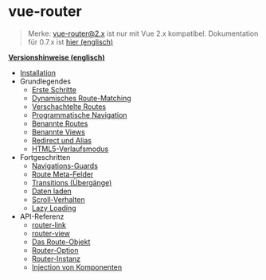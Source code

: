 # vue-router

<!--email_off-->
> Merke: vue-router@2.x ist nur mit Vue 2.x kompatibel. Dokumentation für 0.7.x ist [hier (englisch)](https://github.com/vuejs/vue-router/tree/1.0/docs/en)
<!--/email_off-->

**[Versionshinweise (englisch)](https://github.com/vuejs/vue-router/releases)**

- [Installation](installation.md)
- Grundlegendes
  - [Erste Schritte](essentials/getting-started.md)
  - [Dynamisches Route-Matching](essentials/dynamic-matching.md)
  - [Verschachtelte Routes](essentials/nested-routes.md)
  - [Programmatische Navigation](essentials/navigation.md)
  - [Benannte Routes](essentials/named-routes.md)
  - [Benannte Views](essentials/named-views.md)
  - [Redirect und Alias](essentials/redirect-and-alias.md)
  - [HTML5-Verlaufsmodus](essentials/history-mode.md)
- Fortgeschritten
  - [Navigations-Guards](advanced/navigation-guards.md)
  - [Route Meta-Felder](advanced/meta.md)
  - [Transitions (Übergänge)](advanced/transitions.md)
  - [Daten laden](advanced/data-fetching.md)
  - [Scroll-Verhalten](advanced/scroll-behavior.md)
  - [Lazy Loading](advanced/lazy-loading.md)
- API-Referenz
  - [router-link](api/router-link.md)
  - [router-view](api/router-view.md)
  - [Das Route-Objekt](api/route-object.md)
  - [Router-Option](api/options.md)
  - [Router-Instanz](api/router-instance.md)
  - [Injection von Komponenten](api/component-injections.md)
